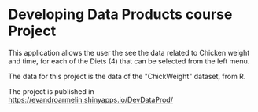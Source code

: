 # Developing Data Products course Project

This application allows the user the see the data related to Chicken weight and time, for each of the Diets (4) that can be selected from the left menu.

The data for this project is the data of the "ChickWeight" dataset, from R.

The project is published in https://evandroarmelin.shinyapps.io/DevDataProd/
